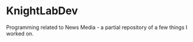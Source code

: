KnightLabDev
============

Programming related to News Media - a partial repository of a few things I worked on.